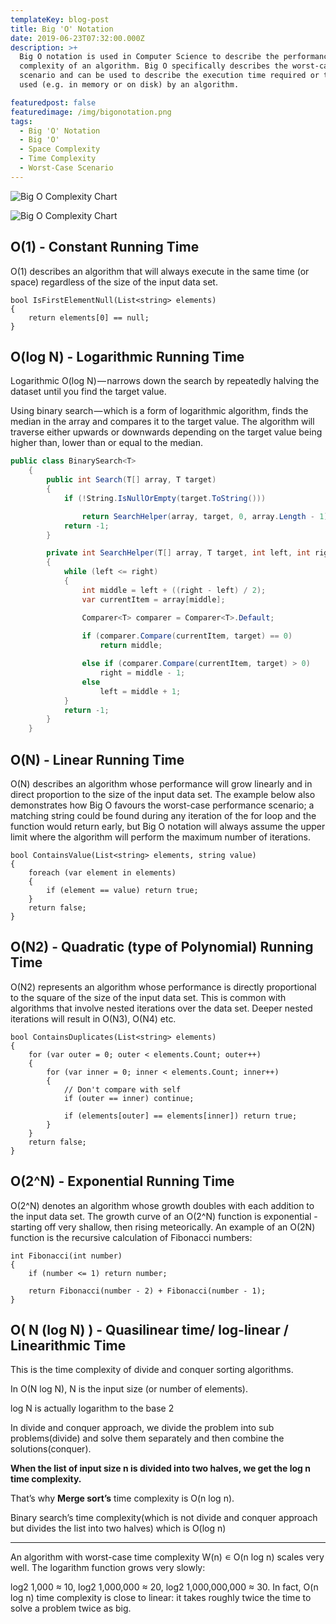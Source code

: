 ```yaml
---
templateKey: blog-post
title: Big 'O' Notation
date: 2019-06-23T07:32:00.000Z
description: >+
  Big O notation is used in Computer Science to describe the performance or
  complexity of an algorithm. Big O specifically describes the worst-case
  scenario and can be used to describe the execution time required or the space
  used (e.g. in memory or on disk) by an algorithm.

featuredpost: false
featuredimage: /img/bigonotation.png
tags:
  - Big 'O' Notation
  - Big 'O'
  - Space Complexity
  - Time Complexity
  - Worst-Case Scenario
---
```

![Big O Complexity Chart](/img/bigocomplexitychart.jpeg "Big O Complexity Chart")

![Big O Complexity Chart](/img/bigonotation.png "Big O Complexity Chart")

## O(1) - Constant Running Time

O(1) describes an algorithm that will always execute in the same time (or space) regardless of the size of the input data set.

```
bool IsFirstElementNull(List<string> elements)
{
    return elements[0] == null;
}
```

## O(log N) - Logarithmic Running Time

Logarithmic O(log N) — narrows down the search by repeatedly halving the dataset until you find the target value.

Using binary search — which is a form of logarithmic algorithm, finds the median in the array and compares it to the target value. The algorithm will traverse either upwards or downwards depending on the target value being higher than, lower than or equal to the median.

```C#
public class BinarySearch<T>
    {
        public int Search(T[] array, T target)
        {
            if (!String.IsNullOrEmpty(target.ToString()))

                return SearchHelper(array, target, 0, array.Length - 1);
            return -1;
        }

        private int SearchHelper(T[] array, T target, int left, int right)
        {
            while (left <= right)
            {
                int middle = left + ((right - left) / 2);
                var currentItem = array[middle];

                Comparer<T> comparer = Comparer<T>.Default;
 
                if (comparer.Compare(currentItem, target) == 0)
                    return middle;

                else if (comparer.Compare(currentItem, target) > 0)
                    right = middle - 1;
                else
                    left = middle + 1;
            }
            return -1;
        }
    }
```


## O(N) - Linear Running Time

O(N) describes an algorithm whose performance will grow linearly and in direct proportion to the size of the input data set. The example below also demonstrates how Big O favours the worst-case performance scenario; a matching string could be found during any iteration of the for loop and the function would return early, but Big O notation will always assume the upper limit where the algorithm will perform the maximum number of iterations.

```
bool ContainsValue(List<string> elements, string value)
{
    foreach (var element in elements)
    {
        if (element == value) return true;
    }
    return false;
}
```

## O(N2) - Quadratic (type of Polynomial) Running Time

O(N2) represents an algorithm whose performance is directly proportional to the square of the size of the input data set. This is common with algorithms that involve nested iterations over the data set. Deeper nested iterations will result in O(N3), O(N4) etc.

```
bool ContainsDuplicates(List<string> elements)
{
    for (var outer = 0; outer < elements.Count; outer++)
    {
        for (var inner = 0; inner < elements.Count; inner++)
        {
            // Don't compare with self
            if (outer == inner) continue;

            if (elements[outer] == elements[inner]) return true;
        }
    }
    return false;
}
```

## O(2^N) - Exponential Running Time

O(2^N) denotes an algorithm whose growth doubles with each addition to the input data set. The growth curve of an O(2^N) function is exponential - starting off very shallow, then rising meteorically. An example of an O(2N) function is the recursive calculation of Fibonacci numbers:

```
int Fibonacci(int number)
{
    if (number <= 1) return number;

    return Fibonacci(number - 2) + Fibonacci(number - 1);
}
```



## O( N (log N) ) - Quasilinear time/ log-linear / Linearithmic Time

This is the time complexity of divide and conquer sorting algorithms.

In O(N log N), N is the input size (or number of elements).

log N is actually logarithm to the base 2

In divide and conquer approach, we divide the problem into sub problems(divide) and solve them separately and then combine the solutions(conquer).

**When the list of input size n is divided into two halves, we get the log n time complexity.**

That’s why **Merge sort’s** time complexity is O(n log n).

Binary search’s time complexity(which is not divide and conquer approach but divides the list into two halves) which is O(log n)

***
An algorithm with worst-case time complexity W(n) ∊ O(n log n) scales very well. The logarithm function grows very slowly:

log2 1,000 ≈ 10,
log2 1,000,000 ≈ 20,
log2 1,000,000,000 ≈ 30.
In fact, O(n log n) time complexity is close to linear: it takes roughly twice the time to solve a problem twice as big.
